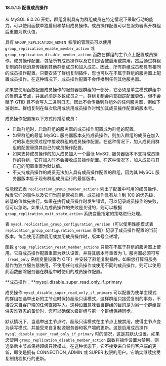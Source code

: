 #### 18.5.1.5 配置成员操作

从 MySQL 8.0.26 开始，群组复制具有为群组成员在特定情况下采取行动的能力。可以使用函数单独启用和禁用成员操作。成员操作配置可以在服务器离开群组后重置为默认值。

具有 `GROUP_REPLICATION_ADMIN `权限的管理员可以使用 `group_replication_enable_member_action` 或 `group_replication_disable_member_action` 函数在群组的主节点上配置成员操作。成员操作配置，包括所有成员操作以及它们是否被启用或禁用，然后通过群组复制的群组消息传播到其他群组成员和加入成员。因此，所有群组成员都具有相同的成员操作配置。只要安装了群组复制插件，您也可以在不属于群组的服务器上配置成员操作。在这种情况下，成员操作配置不会传播到任何其他服务器。

如果您使用函数配置成员操作的服务器是群组的一部分，它必须是单主模式群组中的当前主节点，并且必须是多数成员之一。群组复制会内部跟踪配置更改，但不会赋予 GTID 且不会写入二进制日志，因此不会传播到群组外的任何服务器，例如下游副本。群组复制在每次启用或禁用成员操作时增加其成员操作配置的版本号。

成员操作配置按以下方式传播给成员：

- 启动群组时，启动群组的服务器的成员操作配置成为群组的配置。
- 如果群组的最低 MySQL 服务器版本支持成员操作，则加入群组的成员在加入时的状态交换过程中接收群组的成员操作配置。在这种情况下，加入成员用群组的配置替换其自己的成员操作配置。
- 如果支持成员操作的加入成员加入一个最低 MySQL 服务器版本不支持成员操作的群组，它在加入时不会接收成员操作配置。在这种情况下，加入成员将其自己的配置重置为默认值。
- 不支持成员操作的成员无法加入具有成员操作配置的群组，因为其 MySQL 服务器版本低于现有群组成员运行的最低版本。

性能模式表 `replication_group_member_actions` 列出了配置中可用的成员操作、触发它们的事件以及它们当前是否被启用。成员操作具有从 1 到 100 的优先级，较低的值优先执行。如果在执行成员操作时发生错误，可以记录成员操作的失败，但可以忽略。如果认为成员操作的失败是关键的，则可以根据 `group_replication_exit_state_action` 系统变量指定的策略进行处理。

表 `mysql.replication_group_configuration_version`（可以使用性能模式表 `replication_group_configuration_version` 查看）记录了成员操作配置的当前版本。每当使用函数启用或禁用成员操作时，版本号会递增。

函数 `group_replication_reset_member_actions` 只能在不属于群组的服务器上使用。它将成员操作配置重置为默认设置，并将其版本号重置为 1。服务器必须可写（`read_only` 系统变量设置为 OFF）并安装了群组复制插件。如果您打算将服务器作为独立服务器使用，不使用任何成员操作或使用不同的成员操作，则可以使用此函数删除服务器在群组中时使用的成员操作配置。

**成员操作：**mysql_disable_super_read_only_if_primary

成员操作 `mysql_disable_super_read_only_if_primary` 可以配置为使单主模式的群组在选举出新的主节点时保持超级只读模式，这样群组只接受复制的事务，不接受来自客户端的任何直接写入。这种设置意味着当群组的目的是为另一个群组提供灾难容忍的备份时，您可以确保次级群组与第一个群组保持同步。

默认情况下，当选举出主节点时，超级只读模式在主节点上被禁用，使得主节点变为读写模式，并接受来自复制源服务器和客户端的更新。这是启用成员操作 `mysql_disable_super_read_only_if_primary` 时的情况，这是其默认设置。如果您使用 `group_replication_disable_member_action` 函数将操作设置为禁用，则选举后主节点保持超级只读模式。在这种状态下，它不接受来自任何客户端的更新，即使是拥有 CONNECTION_ADMIN 或 SUPER 权限的用户。它确实继续接受复制线程执行的更新。